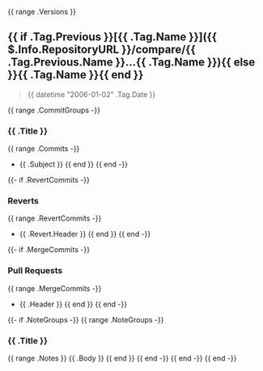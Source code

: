 {{ range .Versions }}
<a name="{{ .Tag.Name }}"></a>

## {{ if .Tag.Previous }}[{{ .Tag.Name }}]({{ $.Info.RepositoryURL }}/compare/{{ .Tag.Previous.Name }}...{{ .Tag.Name }}){{ else }}{{ .Tag.Name }}{{ end }}

> {{ datetime "2006-01-02" .Tag.Date }}

{{ range .CommitGroups -}}

### {{ .Title }}

{{ range .Commits -}}

* {{ .Subject }}
{{ end }}
{{ end -}}

{{- if .RevertCommits -}}

### Reverts

{{ range .RevertCommits -}}

* {{ .Revert.Header }}
{{ end }}
{{ end -}}

{{- if .MergeCommits -}}

### Pull Requests

{{ range .MergeCommits -}}

* {{ .Header }}
{{ end }}
{{ end -}}

{{- if .NoteGroups -}}
{{ range .NoteGroups -}}

### {{ .Title }}

{{ range .Notes }}
{{ .Body }}
{{ end }}
{{ end -}}
{{ end -}}
{{ end -}}
